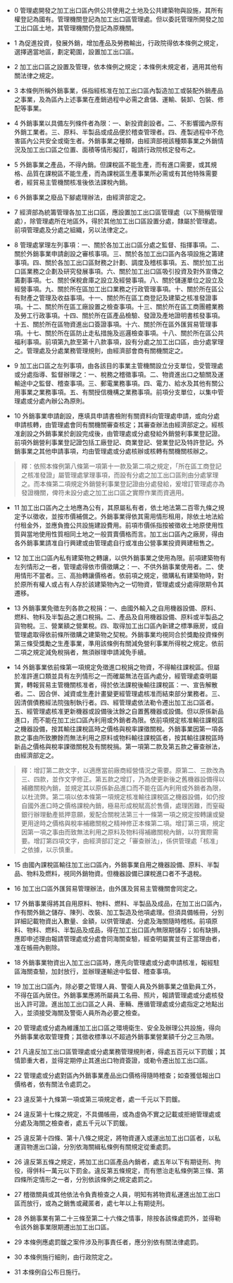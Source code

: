 * 0 管理處開發之加工出口區內供公共使用之土地及公共建築物與設施，其所有權登記為國有。管理機關登記為加工出口區管理處。但以委託管理所開發之加工出口區土地，其管理機關仍登記為原機關。

* 1 為促進投資，發展外銷，增加產品及勞務輸出，行政院得依本條例之規定，選擇適當地區，劃定範圍，設置加工出口區。

* 2 加工出口區之設置及管理，依本條例之規定；本條例未規定者，適用其他有關法律之規定。

* 3 本條例所稱外銷事業，係指經核准在加工出口區內製造加工或裝配外銷產品之事業，及為區內上述事業在產銷過程中必需之倉儲、運輸、裝卸、包裝、修配等事業。

* 4 外銷事業以具備左列條件者為限：一、新投資創設者。二、不影響國內原有外銷工業者。三、原料、半製品或成品便於稽查管理者。四、產製過程中不危害區內公共安全或衛生者。外銷事業之種類，由經濟部視該種類事業之外銷情況及加工出口區之位置、面積等情形擬訂，報請行政院核定發布之。

* 5 外銷事業之產品，不得內銷。但課稅區不能生產，而有進口需要，或其規格、品質在課稅區不能生產，而為課稅區生產事業所必需或有其他特殊需要者，經貿易主管機關核准後依法課稅內銷。

* 6 外銷事業之廢品下腳處理辦法，由經濟部定之。

* 7 經濟部為統籌管理各加工出口區，應設置加工出口區管理處（以下簡稱管理處），除管理處所在地區外，得於其他加工出口區設置分處，隸屬於管理處。前項管理處及分處之組織，另以法律定之。

* 8 管理處掌理左列事項：一、關於各加工出口區分處之監督、指揮事項。二、關於外銷事業申請創設之審核事項。三、關於各加工出口區內各項設施之籌建事項。四、關於各加工出口區財務之計劃、調度及稽核事項。五、關於加工出口區業務之企劃及研究發展事項。六、關於加工出口區吸引投資及對外宣傳之籌劃事項。七、關於保稅倉庫之設立及經營事項。八、關於儲運單位之設立及經營事項。九、關於所在區加工出口業務之行政管理事項。十、關於所在區公有財產之管理及收益事項。十一、關於所在區工商登記及建築之核准發證事項。十二、關於所在區工廠設置之檢查事項。十三、關於所在區工商團體業務及勞工行政事項。十四、關於所在區產品檢驗、發證及產地證明書核發事項。十五、關於所在區物資進出口簽證事項。十六、關於所在區外匯貿易管理事項。十七、關於所在區防止走私措施及巡邏檢查事項。十八、關於所在區公共福利事項。前項第九款至第十八款事項，設有分處之加工出口區，由分處掌理之。管理處及分處業務管理規則，由經濟部會商有關機關定之。

* 9 加工出口區之左列事項，由各該目的事業主管機關設立分支單位，受管理處或分處指導、監督辦理之：一、稅務之稽徵事項。二、物資進出口之驗關及運輸途中之監督、稽查事項。三、郵電業務事項。四、電力、給水及其他有關公用事業之業務事項。五、有關授信機構之業務事項。前項分支單位，以集中管理處或分處內辦公為原則。

* 10 外銷事業申請創設，應填具申請書檢附有關資料向管理處申請，或向分處申請核轉，由管理處會同有關機關審查核定；其審查辦法由經濟部定之。經核准創設之外銷事業於創設完成後，由管理處或分處發給外銷營利事業登記證。前項外銷營利事業登記證包括工廠登記、商業登記、營業登記及特許登記。外銷事業之其他申請事項，均由管理處或分處核辦或核轉有關機關核辦之。

> 釋：依照本條例第八條第一項第十一款及第二項之規定，「所在區工商登記之核准發證」屬管理處掌理事項，而設有分處之加工出口區則由分處掌理之。而本條第二項規定外銷營利事業登記證由分處發給，爰增訂管理處亦為發證機關，俾符未設分處之加工出口區之實際作業而資適用。

* 11 加工出口區內之土地應為公有，其原屬私有者，依土地法第二百零九條之規定予以徵收，並按市價補償之。外銷事業得依其需用情形租用，除依土地法給付租金外，並應負擔公共設施建設費用。前項市價係指按被徵收土地原使用性質與當地使用性質相同土地之一般買賣價格而言。加工出口區內之廠房，得由各外銷事業請准自行興建或由管理處自行或准由公營事業投資興建租售之。

* 12 加工出口區內私有建築物之轉讓，以供外銷事業之使用為限。前項建築物有左列情形之一者，管理處得依市價徵購之：一、不供外銷事業使用者。二、使用情形不當者。三、高抬轉讓價格者。依前項之規定，徵購私有建築物時，對於原所有權人或占有人存於該建築物內之一切物資，管理處或分處得限期令其遷移。

* 13 外銷事業免徵左列各款之稅捐：一、由國外輸入之自用機器設備、原料、燃料、物料及半製品之進口稅捐。二、產品及自用機器設備、原料或半製品之貨物稅。三、營業額之營業稅。四、取得加工出口區內新建之標準廠房，或自管理處取得依前條所徵購之建築物之契稅。外銷事業均視同合於獎勵投資條例第三條受獎勵之生產事業，準用該條例有關減免營利事業所得稅之規定。依前二項之規定減免稅捐者，無須辦理申請減免手續。

* 14 外銷事業依前條第一項規定免徵進口稅捐之物資，不得輸往課稅區。但屬於准許進口類並具有左列情形之一而確屬無法在區內處分，經管理處查明屬實，轉報貿易主管機關核准者，得於依法課稅後輸往課稅區：一、宣告解散者。二、因合併、減資或生產計畫變更經管理處核准而結束部分業務者。三、因清償債務經法院強制執行者。四、經管理處依法勒令遷出加工出口區者。五、經管理處核准更新機器或設備後汰餘之自置舊機器或設備。但以原係新品進口，而不能在加工出口區內利用或外銷者為限。依前項規定核准輸往課稅區之機器設備，按其輸往課稅區時之價格與稅率課徵關稅。外銷事業因第一項各款之事由所致賸餘而無法利用之原料或物料輸往課稅區者，按其輸往課稅區時新品之價格與稅率課徵關稅及有關稅捐。第一項第二款及第五款之審查辦法，由經濟部定之。

> 釋：增訂第二款文字，以適應當前廠商經營情況之需要。原第二、三款改為三、四款，並作文字修正。第五款之增訂，乃為使更新後之舊機器設備得以補繳關稅內銷，並規定其以原係新品進口而不能在區內利用或外銷者為限，以杜流弊。第二項以依本條第一項規定核准輸往課稅區之機器設備，如仍按自國外進口時之價格課稅內銷，極易形成稅賦高於售價，處理困難，而窒礙銀行辦理動產抵押意願，爰配合關稅法第三十一條第一項之規定按轉讓或變更用途時之價格與稅率補繳關稅之精神修正本條第二項。增訂第三項，規定因第一項之事由而致無法利用之原料及物料得補繳關稅內銷，以符實際需要。增訂第四項文字，由經濟部訂定之「審查辦法」，係供管理處「核准」之依據，以示慎重。

* 15 由國內課稅區輸往加工出口區內，外銷事業自用之機器設備、原料、半製品、物料及燃料，視同外銷物資。但機器設備已課稅進口者不予退稅。

* 16 加工出口區外匯貿易管理辦法，由外匯及貿易主管機關會同定之。

* 17 外銷事業得將其自用原料、物料、燃料、半製品及成品，在加工出口區內，作有關外銷之儲存、陳列、改裝、加工製造及他項處理。但須具備帳冊，分別詳細記載物資出入數量、金額，以供管理處、分處及海關隨時稽核。前項原料、物料、燃料、半製品及成品，得在加工出口區內無限期儲存；如有缺損，應即申述理由報請管理處或分處會同海關查驗，經查明屬實並有正當理由者，准在帳冊內剔除。

* 18 外銷事業物資出入加工出口區時，應先向管理處或分處申請核准，報經駐區海關查驗，加封放行，並辦理運輸途中監督、稽查事項。

* 19 加工出口區內，除必要之管理人員、警衛人員及外銷事業之值勤員工外，不得在區內居住。外銷事業應將所屬員工名冊、照片，報請管理處或分處核發出入許可證。進出加工出口區之人員、車輛、應循管理處或分處指定之地點出入，並須接受海關及警衛人員所為必要之檢查。

* 20 管理處或分處為維護加工出口區之環境衛生、安全及辦理公共設施，得向外銷事業收取管理費；其徵收標準以不超過外銷事業營業額千分之三為限。

* 21 凡違反加工出口區管理處或分處業務管理規則者，得處五百元以下罰鍰；其情節重大者，並得定期停止其進出口物資簽證，或勒令遷出加工出口區。

* 22 管理處或分處對區內外銷事業產品出口價格得隨時稽查；如查獲低報出口價格者，依有關法令處罰之。

* 23 違反第十九條第一項或第三項規定者，處一千元以下罰鍰。

* 24 違反第十七條之規定，不具備帳冊，或為虛偽不實之記載或拒絕管理處或分處及海關之檢查者，處五千元以下罰鍰。

* 25 違反第十四條、第十八條之規定，將物資運入或運出加工出口區者，以私運貨物進出口論，分別依海關緝私條例有關規定從重處罰。

* 26 違反第五條之規定，將加工出口區產品內銷者，處五年以下有期徒刑、拘役，得併科一萬元以下罰金。違反第五條規定，而有懲治走私條例第三條、第四條所定情形之一者，分別依該條例之規定處罰之。

* 27 稽徵關員或其他依法令負責檢查之人員，明知有將物資私運進出加工出口區而放行，或為之銷售或藏匿者，處七年以上有期徒刑。

* 28 外銷事業有第二十三條至第二十六條之情事，除按各該條處罰外，並得勒令該外銷事業限期遷出加工出口區。

* 29 本條例應處罰鍰之案件涉及刑事責任者，應分別依有關法律處罰。

* 30 本條例施行細則，由行政院定之。

* 31 本條例自公布日施行。


